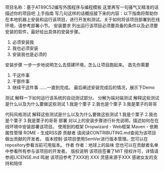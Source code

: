 

项目名称：基于AT89C52编写外围程序与编程模板
这里再写一句骚气又精准的话描述你的项目吧
上手指南
写几句这样的话概括接下来的内容：以下指南将帮助你在本地机器上安装和运行该项目，进行开发和测试。关于如何将该项目部署到在线环境，请参考部署小节。
安装要求
列出运行该项目必须要具备的条件以及必须要安装的软件，最好给出具体的安装步骤。
1. 必须安装我
2. 我也必须安装
3. 安装我也是必须的

安装步骤
一步一步地说明怎么去搭建环境，怎么让项目跑起来。
首先你需要
1. 干这件事
2. 干那件事
3. 继续干这件事
......一直到完成。
最后阐述安装完成后的情况，展示下Demo

测试
解释一下如何运行该系统的自动测试部分。
分解为端对端测试
解释这些测试是什么以及为什么要做这些测试
1.我是个栗子
2.我也是个栗子
3.我是栗子的哥哥

代码风格测试
解释这些测试是什么以及为什么要做这些测试
1.我是个栗子
2.我也是个栗子
3.我是栗子的哥哥
部署
对以上的安装步骤进行补充说明，描述如何在在线环境中安装部署该项目。
使用到的框架
Dropwizard - Web框架
Maven - 依赖属性管理
ROME - 生成RSS源
贡献者
请阅读CONTRIBUTING.md查阅为该项目做出贡献的开发者。
版本控制
该项目使用SemVer进行版本管理。您可以在repository参看当前可用版本。
作者
作者：地球上的盐味
您也可以在贡献者名单中参看所有参与该项目的开发者。
版权说明
该项目签署了MIT 授权许可，详情请参阅LICENSE.md
鸣谢
该项目参考了XXX的 XXX
灵感来源于XXX
感谢女友的支持和陪伴
